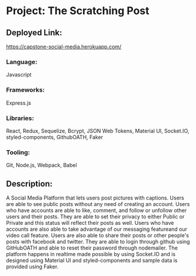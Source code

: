 # Project: The Scratching Post
## Deployed Link:
https://capstone-social-media.herokuapp.com/

### Language:
Javascript

### Frameworks:
Express.js

### Libraries:
React, Redux, Sequelize, Bcrypt, JSON Web Tokens, Material UI, Socket.IO, styled-components, GithubOATH, Faker
### Tooling:
Git, Node.js, Webpack, Babel

## Description:
A Social Media Platform that lets users post pictures with captions. Users are able to see public posts without any need of creating an account.
Users who have accounts are able to like, comment, and follow or unfollow other users and their posts.
They are able to set their privacy to either Public or Private and this status will reflect their posts as well.
Users who have accounts are also able to take advantage of our messaging featureand our video call feature.
Users are also able to share their posts or other people's posts with facebook and twitter.
They are able to login through github using GitHubOATH and able to reset their password through nodemailer.
The platform happens in realtime made possible by using Socket.IO and is designed using Material UI and styled-components and sample data is provided using Faker.
